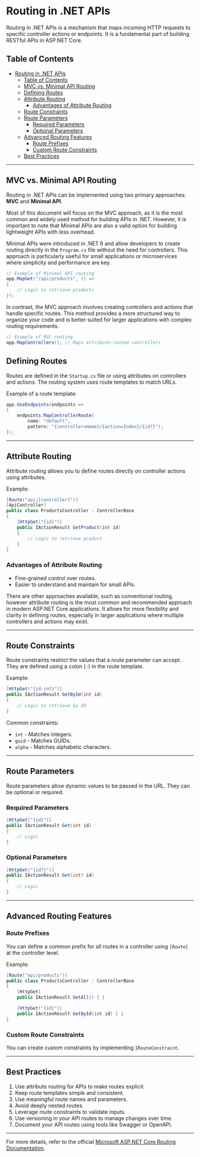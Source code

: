 # Routing in .NET APIs

Routing in .NET APIs is a mechanism that maps incoming HTTP requests to specific controller actions or endpoints. It is a fundamental part of building RESTful APIs in ASP.NET Core.

## Table of Contents
- [Routing in .NET APIs](#routing-in-net-apis)
  - [Table of Contents](#table-of-contents)
  - [MVC vs. Minimal API Routing](#mvc-vs-minimal-api-routing)
  - [Defining Routes](#defining-routes)
  - [Attribute Routing](#attribute-routing)
    - [Advantages of Attribute Routing](#advantages-of-attribute-routing)
  - [Route Constraints](#route-constraints)
  - [Route Parameters](#route-parameters)
    - [Required Parameters](#required-parameters)
    - [Optional Parameters](#optional-parameters)
  - [Advanced Routing Features](#advanced-routing-features)
    - [Route Prefixes](#route-prefixes)
    - [Custom Route Constraints](#custom-route-constraints)
  - [Best Practices](#best-practices)

---
## MVC vs. Minimal API Routing

Routing in .NET APIs can be implemented using two primary approaches: **MVC** and **Minimal API**.

Most of this document will focus on the MVC approach, as it is the most common and widely used method for building APIs in .NET. However, it is important to note that Minimal APIs are also a valid option for building lightweight APIs with less overhead.

Minimal APIs were introduced in .NET 6 and allow developers to create routing directly in the `Program.cs` file without the need for controllers. This approach is particularly useful for small applications or microservices where simplicity and performance are key.

```csharp
// Example of Minimal API routing
app.MapGet("/api/products", () => 
{
    // Logic to retrieve products
});
```

In contrast, the MVC approach involves creating controllers and actions that handle specific routes. This method provides a more structured way to organize your code and is better suited for larger applications with complex routing requirements.
```csharp
// Example of MVC routing
app.MapControllers(); // Maps attribute-routed controllers
```


## Defining Routes

Routes are defined in the `Startup.cs` file or using attributes on controllers and actions. The routing system uses route templates to match URLs.

Example of a route template:
```csharp
app.UseEndpoints(endpoints =>
{
    endpoints.MapControllerRoute(
        name: "default",
        pattern: "{controller=Home}/{action=Index}/{id?}");
});
```

---

## Attribute Routing

Attribute routing allows you to define routes directly on controller actions using attributes.

Example:
```csharp
[Route("api/[controller]")]
[ApiController]
public class ProductsController : ControllerBase
{
    [HttpGet("{id}")]
    public IActionResult GetProduct(int id)
    {
        // Logic to retrieve product
    }
}
```

### Advantages of Attribute Routing
- Fine-grained control over routes.
- Easier to understand and maintain for small APIs.

There are other approaches available, such as conventional routing, however attribute routing is the most common and recommended approach in modern ASP.NET Core applications. It allows for more flexibility and clarity in defining routes, especially in larger applications where multiple controllers and actions may exist.

---

## Route Constraints

Route constraints restrict the values that a route parameter can accept. They are defined using a colon (`:`) in the route template.

Example:
```csharp
[HttpGet("{id:int}")]
public IActionResult GetById(int id)
{
    // Logic to retrieve by ID
}
```

Common constraints:
- `int` - Matches integers.
- `guid` - Matches GUIDs.
- `alpha` - Matches alphabetic characters.

---

## Route Parameters

Route parameters allow dynamic values to be passed in the URL. They can be optional or required.

### Required Parameters
```csharp
[HttpGet("{id}")]
public IActionResult Get(int id)
{
    // Logic
}
```

### Optional Parameters
```csharp
[HttpGet("{id?}")]
public IActionResult Get(int? id)
{
    // Logic
}
```

---

## Advanced Routing Features

### Route Prefixes
You can define a common prefix for all routes in a controller using `[Route]` at the controller level.

Example:
```csharp
[Route("api/products")]
public class ProductsController : ControllerBase
{
    [HttpGet]
    public IActionResult GetAll() { }

    [HttpGet("{id}")]
    public IActionResult GetById(int id) { }
}
```

### Custom Route Constraints
You can create custom constraints by implementing `IRouteConstraint`.

---

## Best Practices

1. Use attribute routing for APIs to make routes explicit.
2. Keep route templates simple and consistent.
3. Use meaningful route names and parameters.
4. Avoid deeply nested routes.
5. Leverage route constraints to validate inputs.
6. Use versioning in your API routes to manage changes over time.
7. Document your API routes using tools like Swagger or OpenAPI.
---

For more details, refer to the official [Microsoft ASP.NET Core Routing Documentation](https://learn.microsoft.com/en-us/aspnet/core/fundamentals/routing).